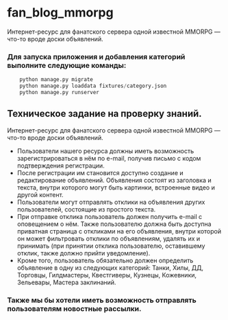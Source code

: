# fan_blog_mmorpg
Интернет-ресурс для фанатского сервера одной известной MMORPG — что-то вроде доски объявлений.

### Для запуска приложения и добавления категорий выполните следующие команды:

```python
    python manage.py migrate
    python manage.py loaddata fixtures/category.json
    python manage.py runserver
```
## Техническое задание на проверку знаний.
Интернет-ресурс для фанатского сервера одной известной MMORPG — что-то вроде доски объявлений.

- Пользователи нашего ресурса должны иметь возможность зарегистрироваться в нём по e-mail, 
  получив письмо с кодом подтверждения регистрации.
- После регистрации им становится доступно создание и редактирование объявлений. Объявления состоят из заголовка и 
  текста, внутри которого могут быть картинки, встроенные видео и другой контент. 
- Пользователи могут отправлять отклики на объявления других пользователей, состоящие из простого текста. 
- При отправке отклика пользователь должен получить e-mail с оповещением о нём. Также пользователю должна быть 
  доступна приватная страница с откликами на его объявления, внутри которой он может фильтровать отклики по 
  объявлениям, удалять их и принимать (при принятии отклика пользователю, оставившему отклик, 
  также должно прийти уведомление). 
- Кроме того, пользователь обязательно должен определить объявление в одну из следующих категорий: 
  Танки, Хилы, ДД, Торговцы, Гилдмастеры, Квестгиверы, Кузнецы, Кожевники, Зельевары, Мастера заклинаний.

### Также мы бы хотели иметь возможность отправлять пользователям новостные рассылки.
